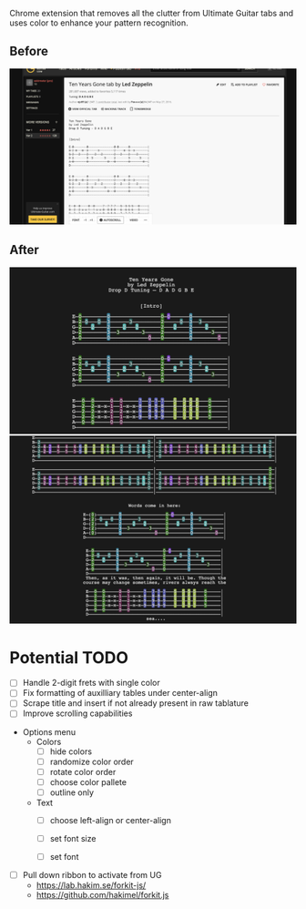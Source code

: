 Chrome extension that removes all the clutter from Ultimate Guitar tabs and uses color to enhance your pattern recognition.

## Before
![](img/before.png?raw=true)
## After
![](img/after1.png?raw=true)
![](img/after2.png?raw=true)


# Potential TODO

- [ ] Handle 2-digit frets with single color
- [ ] Fix formatting of auxilliary tables under center-align
- [ ] Scrape title and insert if not already present in raw tablature
- [ ] Improve scrolling capabilities

- Options menu
    - Colors
        - [ ] hide colors
        - [ ] randomize color order
        - [ ] rotate color order
        - [ ] choose color pallete
        - [ ] outline only
    - Text
        - [ ] choose left-align or center-align
        - [ ] set font size
        - [ ] set font


- [ ] Pull down ribbon to activate from UG
    - https://lab.hakim.se/forkit-js/
    - https://github.com/hakimel/forkit.js
